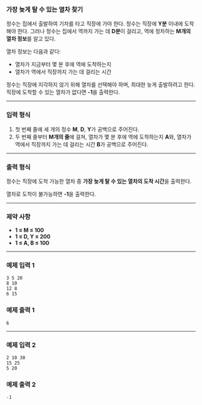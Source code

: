 ### **가장 늦게 탈 수 있는 열차 찾기**

정수는 집에서 출발하여 기차를 타고 직장에 가야 한다. 정수는 직장에 **Y분** 이내에 도착해야 한다. 그러나 정수는 집에서 역까지 가는 데 **D분**이 걸리고, 역에 정차하는 **M개의 열차 정보**를 알고 있다.

열차 정보는 다음과 같다:

- 열차가 지금부터 몇 분 후에 역에 도착하는지
- 열차가 역에서 직장까지 가는 데 걸리는 시간

정수는 직장에 지각하지 않기 위해 열차를 선택해야 하며, 최대한 늦게 출발하려고 한다. 직장에 도착할 수 있는 열차가 없다면 **-1**을 출력한다.

---

### **입력 형식**

1. 첫 번째 줄에 세 개의 정수 **M**, **D**, **Y**가 공백으로 주어진다.
2. 두 번째 줄부터 **M개의 줄**에 걸쳐, 열차가 몇 분 후에 역에 도착하는지 **A**와, 열차가 역에서 직장까지 가는 데 걸리는 시간 **B**가 공백으로 주어진다.

---

### **출력 형식**

정수는 직장에 도착 가능한 열차 중 **가장 늦게 탈 수 있는 열차의 도착 시간**을 출력한다.

열차로 도착이 불가능하면 **-1**을 출력한다.

---

### **제약 사항**

- **1 ≤ M ≤ 100**
- **1 ≤ D, Y ≤ 200**
- **1 ≤ A, B ≤ 100**

---

### **예제 입력 1**

```
3 5 20
8 10
12 8
6 15

```

### **예제 출력 1**

```
6

```

---

### **예제 입력 2**

```
2 10 30
15 25
5 20

```

### **예제 출력 2**

```
-1
```

